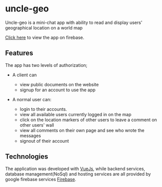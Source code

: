 # uncle-geo
Uncle-geo is a mini-chat app  with ability to read and display users' geographical location on a world map


[Click here](https://uncle-geo.firebaseapp.com/) to view the app on firebase.

## Features

The app has two levels of authorization;
- A client can
    - view public documents on the website
    - signup for an account to use the app

- A normal user can:
    - login to their accounts.
    - view all available users currently logged in on the map
    - click on the location markers of other users to leave a comment on other users' wall
    - view all comments on their own page and see who wrote the messages
    - signout of their account 

## Technologies
The application was developed with [VueJs](http://vuejs.org/), while backend services, database management(NoSql) and hosting services are all provided by google firebase services [Firebase](https://firebase.google.com/).



